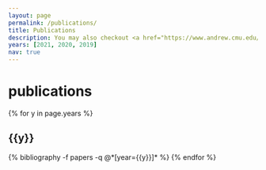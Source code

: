 ```yaml
---
layout: page
permalink: /publications/
title: Publications
description: You may also checkout <a href="https://www.andrew.cmu.edu/user/kunz1/Publications.html"><u>full list of publications</u></a> and <a href="https://www.andrew.cmu.edu/user/kunz1/Research.html"><u>research overview</u></a>.
years: [2021, 2020, 2019]
nav: true
---
```


<div class="publications">


<h1 id="publications">publications</h1>
{% for y in page.years %}
  <h2 class="year">{{y}}</h2>
  {% bibliography -f papers -q @*[year={{y}}]* %}
{% endfor %}


</div>





